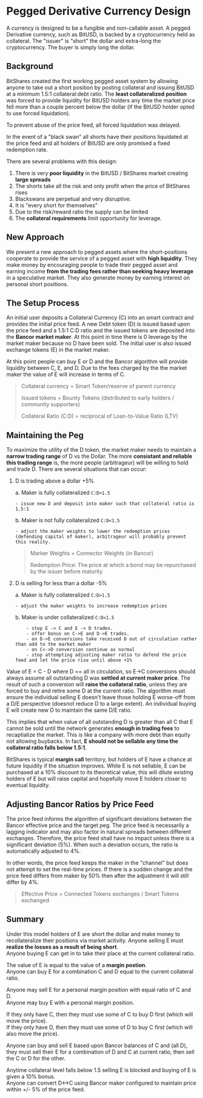 # Pegged Derivative Currency Design

A currency is designed to be a fungible and non-callable asset. A pegged Derivative currency, such as BitUSD, is backed by a cryptocurrency held as collateral. The "issuer" is "short" the dollar and extra-long the cryptocurrency. The buyer is simply long the dollar.  



Background
----------
BitShares created the first working pegged asset system by allowing anyone to take out a short position by posting collateral and issuing BitUSD at a minimum 1.5:1 collateral:debt ratio. The **least collateralized position** was forced to provide liquidity for BitUSD holders
any time the market price fell more than a couple percent below the dollar (if the BitUSD holder opted to use forced liquidation).

To prevent abuse of the price feed, all forced liquidation was delayed.

In the event of a "black swan" all shorts have their positions liquidated at the price feed and all holders of BitUSD are only promised a fixed redemption rate.

There are several problems with this design:

1. There is very **poor liquidity** in the BitUSD / BitShares market creating **large spreads**
2. The shorts take all the risk and only profit when the price of BitShares rises
3. Blackswans are perpetual and very disruptive.
4. It is "every short for themselves" 
5. Due to the risk/reward ratio the supply can be limited
6. The **collateral requirements** limit opportunity for leverage.

New Approach
------------
We present a new approach to pegged assets where the short-positions cooperate to provide the
service of a pegged asset with **high liquidity**. They make money by encouraging people to trade
their pegged asset and earning income **from the trading fees rather than seeking heavy leverage**
in a speculative market. They also generate money by earning interest on personal short positions.

The Setup Process
-----------------
An initial user deposits a Collateral Currency (C) into an smart contract and provides the initial
price feed. A new Debt token (D) is issued based upon the price feed and a 1.5:1 C:D ratio and the
issued tokens are deposited into the **Bancor market maker**. At this point in time there is 0 leverage by
the market maker because no D have been sold. The initial user is also issued exchange tokens (E) in the
market maker.

At this point people can buy E or D and the Bancor algorithm will provide liquidity between C, E, and D. Due to
the fees charged by the the market maker the value of E will increase in terms of C.

> Collateral currency = Smart Token/reserve of parent currency
>
> Issued tokens = Bounty Tokens (distributed to early holders / community supporters)
>
> Collateral Ratio (C:D) = reciprocal of Loan-to-Value Ratio (LTV) 

Maintaining the Peg
-------------------
To maximize the utility of the D token, the market maker needs to maintain a **narrow trading range** of D vs the Dollar. 
The more **consistant and reliable this trading range** is, the more people (arbitrageur) will be willing to hold and trade D. There are several
situations that can occur:

1. D is trading above a dollar +5% 

   a. Maker is fully collateralized `C:D>1.5`

       - issue new D and deposit into maker such that collateral ratio is 1.5:1
   b. Maker is not fully collateralized `C:D<1.5`
   
       - adjust the maker weights to lower the redemption prices (defending capital of maker), arbitrageur will probably prevent this reality.

   > Marker Weights = Connector Weights (in Bancor)
   >
   > Redemption Price: The price at which a bond may be repurchased by the issuer before maturity

2. D is selling for less than a dollar -5%

   a. Maker is fully collateralized `C:D>1.5`

       - adjust the maker weights to increase redemption prices 
   b. Maker is under collateralized `C:D<1.5`
   ```
       - stop E -> C and E -> D trades.
       - offer bonus on C->E and D->E trades.
       - on D->E conversions take received D out of circulation rather than add to the market maker
       - on C<->D conversion continue as normal
       - stop attempting adjusting maker ratio to defend the price feed and let the price rise until above +1%
   ```

Value of E = C - D  where D == all in circulation, so E->C conversions should always assume all outstanding D was **settled at current maker price**. The result of such a conversion will **raise the collateral ratio**, unless they are forced to buy and retire some D at the current ratio. The algorithm must ensure the individual selling E doesn't leave those holding E worse-off from a D/E perspective (doesnot reduce D to a large extent).  An individual buying E will create new D to maintain the same D/E ratio.

This implies that when value of all outstanding D is greater than all C that E cannot be sold until the network
generates **enough in trading fees** to recaptialize the market. This is like a company with more debt than equity not allowing buybacks. In fact, **E should not be sellable any time the collateral ratio falls below 1.5:1**. 

BitShares is typical **margin call** territory, but holders of E have a chance at future liquidity if the situation improves. While E is not sellable,
E can be purchased at a 10% discount to its theoretical value, this will dilute existing holders of E but will raise capital and hopefully move E holders closer to eventual liquidity. 


Adjusting Bancor Ratios by Price Feed
-------------------------------------
The price feed informs the algorithm of significant deviations between the Bancor effective price and the target peg. The price feed is necessarily a lagging indicator and may also factor in natural spreads between different exchanges. Therefore, the price feed shall have no impact unless there is a significant deviation (5%). When such a deviation occurs, the ratio is automatically adjusted to 4%.
    
In other words, the price feed keeps the maker in the "channel" but does not attempt to set the real-time prices. If there is a sudden change and the price feed differs from maker by 50% then after the adjustment it will still differ by 4%.  

> Effective Price = Connected Tokens exchanges / Smart Tokens exchanged

Summary
-------
Under this model holders of E are short the dollar and make money to recollateralize their positions via market activity. 
Anyone selling E must **realize the losses as a result of being short**.    
Anyone buying E can get in to take their place at the current collateral ratio.

The value of E is equal to the value of a **margin postion**.     
Anyone can buy E for a combination C and D equal to the current collateral ratio.

Anyone may sell E for a personal margin position with equal ratio of C and D.    
Anyone may buy E with a personal margin position. 

If they only have C, then they must use some of C to buy D first (which will move the price).    
If they only have D, then they must use some of D to buy C first (which will also move the price).

Anyone can buy and sell E based upon Bancor balances of C and (all D), they must sell their E for a combination of D and C at current ratio, then sell the C or D for the other. 


Anytime collateral level falls below 1.5 selling E is blocked and buying of E is given a 10% bonus.   
Anyone can convert D<->C using Bancor maker configured to maintain price within +/- 5% of the price feed.                                                                    


